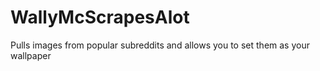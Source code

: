 # WallyMcScrapesAlot

Pulls images from popular subreddits and allows you to set them as your wallpaper
